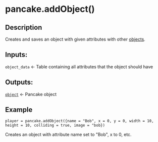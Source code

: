 # pancake.addObject()

## Description

Creates and saves an object with given attributes with other [objects](http://mightypancake.games/#/documentation/topics/objects).

## Inputs:

`object_data` <- Table containing all attributes that the object should have

## Outputs:

[`object`](http://mightypancake.games/#/documentation/topics/objects) <- Pancake object

## Example

`player = pancake.addObject({name = "Bob", x = 0, y = 0, width = 10, height = 10, colliding = true, image = "bob})`

Creates an object with attribute name set to "Bob", x to 0, etc.
